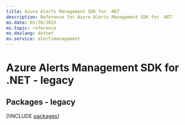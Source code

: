 ```yaml
---
title: Azure Alerts Management SDK for .NET
description: Reference for Azure Alerts Management SDK for .NET
ms.date: 05/30/2025
ms.topic: reference
ms.devlang: dotnet
ms.service: alertsmanagement
---
```

# Azure Alerts Management SDK for .NET - legacy
## Packages - legacy
[!INCLUDE [packages](alerts-management-index.md)]